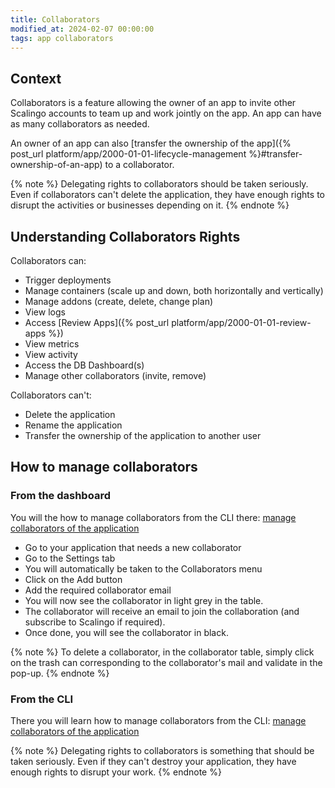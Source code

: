 ```yaml
---
title: Collaborators
modified_at: 2024-02-07 00:00:00
tags: app collaborators
---
```


## Context

Collaborators is a feature allowing the owner of an app to invite other Scalingo accounts to team up and work jointly on the app. An app can have as many collaborators as needed.

An owner of an app can also [transfer the ownership of the app]({% post_url platform/app/2000-01-01-lifecycle-management %}#transfer-ownership-of-an-app) to a collaborator.

{% note %}
Delegating rights to collaborators should be taken seriously. Even if collaborators can't delete the application, they have enough rights to disrupt the activities or businesses depending on it.
{% endnote %}

## Understanding Collaborators Rights

Collaborators can:

- Trigger deployments
- Manage containers (scale up and down, both horizontally and vertically)
- Manage addons (create, delete, change plan)
- View logs
- Access [Review Apps]({% post_url platform/app/2000-01-01-review-apps %})
- View metrics
- View activity
- Access the DB Dashboard(s)
- Manage other collaborators (invite, remove)

Collaborators can't:

- Delete the application
- Rename the application
- Transfer the ownership of the application to another user

## How to manage collaborators

### From the dashboard

You will the how to manage collaborators from the CLI there: [manage collaborators of the application](https://doc.scalingo.com/platform/cli/features#manage-collaborators-of-the-application)

- Go to your application that needs a new collaborator
- Go to the Settings tab
- You will automatically be taken to the Collaborators menu
- Click on the Add button
- Add the required collaborator email
- You will now see the collaborator in light grey in the table.
- The collaborator will receive an email to join the collaboration (and subscribe to Scalingo if required).
- Once done, you will see the collaborator in black.

{% note %}
To delete a collaborator, in the collaborator table, simply click on the trash can corresponding to the collaborator's mail and validate in the pop-up.
{% endnote %}

### From the CLI

There you will learn how to manage collaborators from the CLI: [manage collaborators of the application](https://doc.scalingo.com/platform/cli/features#manage-collaborators-of-the-application)

{% note %}
Delegating rights to collaborators is something that should be taken seriously. Even if they can't destroy your application, they have enough rights to disrupt your work.
{% endnote %}
